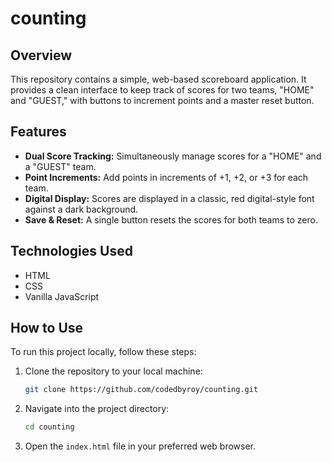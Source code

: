 # counting
## Overview

This repository contains a simple, web-based scoreboard application. It provides a clean interface to keep track of scores for two teams, "HOME" and "GUEST," with buttons to increment points and a master reset button.

## Features

-   **Dual Score Tracking:** Simultaneously manage scores for a "HOME" and a "GUEST" team.
-   **Point Increments:** Add points in increments of +1, +2, or +3 for each team.
-   **Digital Display:** Scores are displayed in a classic, red digital-style font against a dark background.
-   **Save & Reset:** A single button resets the scores for both teams to zero.

## Technologies Used

-   HTML
-   CSS
-   Vanilla JavaScript

## How to Use

To run this project locally, follow these steps:

1.  Clone the repository to your local machine:
    ```bash
    git clone https://github.com/codedbyroy/counting.git
    ```
2.  Navigate into the project directory:
    ```bash
    cd counting
    ```
3.  Open the `index.html` file in your preferred web browser.
